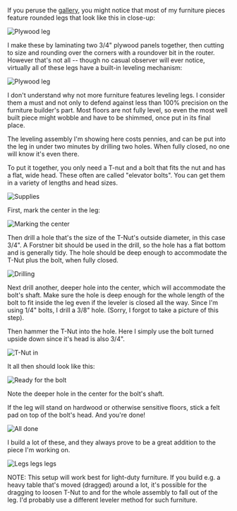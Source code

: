If you peruse the [gallery](../../gallery/), you might notice that most of my
furniture pieces feature rounded legs that look like this in close-up:

![](pics/IMG_3913.png "Plywood leg")

I make these by laminating two 3/4" plywood panels together, then cutting to
size and rounding over the corners with a roundover bit in the router. However
that's not all -- though no casual observer will ever notice, virtually all 
of these legs have a built-in leveling mechanism:

![](pics/IMG_3912.png "Plywood leg")

I don't understand why not more furniture features leveling legs. I consider
them a must and not only to defend against less than 100% precision on the
furniture builder's part. Most floors are not fully level, so even the most
well built piece might wobble and have to be shimmed, once put in its final
place.

The leveling assembly I'm showing here costs pennies, and can be put into the
leg in under two minutes by drilling two holes. When fully closed, no one will
know it's even there.

To put it together, you only need a T-nut and a bolt that fits the nut and has
a flat, wide head. These often are called "elevator bolts". You can get them in
a variety of lengths and head sizes.

![](pics/IMG_3888.png "Supplies")

First, mark the center in the leg:

![](pics/IMG_3889.png "Marking the center")

Then drill a hole that's the size of the T-Nut's outside diameter, in this case
3/4". A Forstner bit should be used in the drill, so the hole has a flat bottom
and is generally tidy. The hole should be deep enough to accommodate the T-Nut plus the bolt, when fully closed.

![](pics/IMB_o6jkxD.png "Drilling")

Next drill another, deeper hole into the center, which will accommodate the
bolt's shaft. Make sure the hole is deep enough for the whole length of the
bolt to fit inside the leg even if the leveler is closed all the way. Since I'm
using 1/4" bolts, I drill a 3/8" hole. (Sorry, I forgot to take a picture of
this step).

Then hammer the T-Nut into the hole. Here I simply use the bolt turned upside
down since it's head is also 3/4".

![](pics/IMG_3900.png "T-Nut in")

It all then should look like this:

![](pics/IMG_3901.png "Ready for the bolt")

Note the deeper hole in the center for the bolt's shaft.

If the leg will stand on hardwood or otherwise sensitive floors, stick a felt
pad on top of the bolt's head. And you're done!

![](pics/IMG_3902.png "All done")

I build a lot of these, and they always prove to be a great addition to the
piece I'm working on.

![](pics/IMG_8355.png "Legs legs legs")

NOTE: This setup will work best for light-duty furniture. If you build e.g. a
heavy table that's moved (dragged) around a lot, it's possible for the dragging
to loosen T-Nut to and for the whole assembly to fall out of the leg.
I'd probably use a different leveler method for such furniture.

